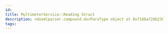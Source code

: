 ```yaml
---
id: 
title: MultimeterService::Reading Struct
description: <doxmlparser.compound.docParaType object at 0x7168a728b230>
tags:
---
```


